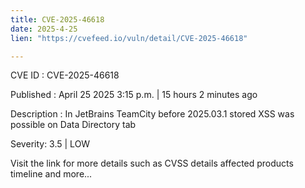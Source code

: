```yaml
---
title: CVE-2025-46618
date: 2025-4-25
lien: "https://cvefeed.io/vuln/detail/CVE-2025-46618"

---
```


CVE ID : CVE-2025-46618

Published :  April 25
2025
3:15 p.m. | 15 hours
2 minutes ago

Description : In JetBrains TeamCity before 2025.03.1 stored XSS was possible on Data Directory tab

Severity: 3.5 | LOW

Visit the link for more details
such as CVSS details
affected products
timeline
and more...
